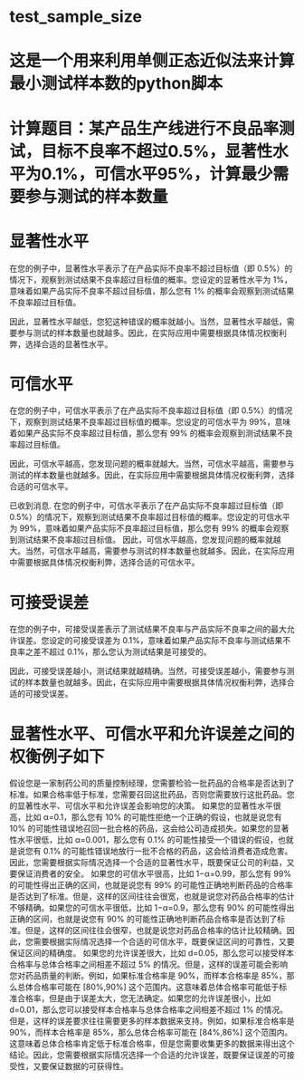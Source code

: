 # test_sample_size
# 这是一个用来利用单侧正态近似法来计算最小测试样本数的python脚本
# 计算题目：某产品生产线进行不良品率测试，目标不良率不超过0.5%，显著性水平为0.1%，可信水平95%，计算最少需要参与测试的样本数量

# 显著性水平
在您的例子中，显著性水平表示了在产品实际不良率不超过目标值（即 0.5%）的情况下，观察到测试结果不良率超过目标值的概率。您设定的显著性水平为 1%，意味着如果产品实际不良率不超过目标值，那么您有 1% 的概率会观察到测试结果不良率超过目标值。

因此，显著性水平越低，您犯这种错误的概率就越小。当然，显著性水平越低，需要参与测试的样本数量也就越多。因此，在实际应用中需要根据具体情况权衡利弊，选择合适的显著性水平。


# 可信水平
在您的例子中，可信水平表示了在产品实际不良率超过目标值（即 0.5%）的情况下，观察到测试结果不良率超过目标值的概率。您设定的可信水平为 99%，意味着如果产品实际不良率超过目标值，那么您有 99% 的概率会观察到测试结果不良率超过目标值。

因此，可信水平越高，您发现问题的概率就越大。当然，可信水平越高，需要参与测试的样本数量也就越多。因此，在实际应用中需要根据具体情况权衡利弊，选择合适的可信水平。

已收到消息. 在您的例子中，可信水平表示了在产品实际不良率超过目标值（即 0.5%）的情况下，观察到测试结果不良率超过目标值的概率。您设定的可信水平为 99%，意味着如果产品实际不良率超过目标值，那么您有 99% 的概率会观察到测试结果不良率超过目标值。 因此，可信水平越高，您发现问题的概率就越大。当然，可信水平越高，需要参与测试的样本数量也就越多。因此，在实际应用中需要根据具体情况权衡利弊，选择合适的可信水平。


# 可接受误差
在您的例子中，可接受误差表示了测试结果不良率与产品实际不良率之间的最大允许误差。您设定的可接受误差为 0.1%，意味着如果产品实际不良率与测试结果不良率之差不超过 0.1%，那么您认为测试结果是可接受的。

因此，可接受误差越小，测试结果就越精确。当然，可接受误差越小，需要参与测试的样本数量也就越多。因此，在实际应用中需要根据具体情况权衡利弊，选择合适的可接受误差。


# 显著性水平、可信水平和允许误差之间的权衡例子如下

假设您是一家制药公司的质量控制经理，您需要检验一批药品的合格率是否达到了标准。如果合格率低于标准，您需要召回这批药品，否则您需要放行这批药品。您的显著性水平、可信水平和允许误差会影响您的决策。
如果您的显著性水平很高，比如 α=0.1，那么您有 10% 的可能性拒绝一个正确的假设，也就是说您有 10% 的可能性错误地召回一批合格的药品，这会给公司造成损失。如果您的显著性水平很低，比如 α=0.001，那么您有 0.1% 的可能性接受一个错误的假设，也就是说您有 0.1% 的可能性错误地放行一批不合格的药品，这会给消费者造成危害。因此，您需要根据实际情况选择一个合适的显著性水平，既要保证公司的利益，又要保证消费者的安全。
如果您的可信水平很高，比如 1−α=0.99，那么您有 99% 的可能性得出正确的区间，也就是说您有 99% 的可能性正确地判断药品的合格率是否达到了标准。但是，这样的区间往往会很宽，也就是说您对药品合格率的估计不够精确。如果您的可信水平很低，比如 1−α=0.9，那么您有 90% 的可能性得出正确的区间，也就是说您有 90% 的可能性正确地判断药品合格率是否达到了标准。但是，这样的区间往往会很窄，也就是说您对药品合格率的估计比较精确。因此，您需要根据实际情况选择一个合适的可信水平，既要保证区间的可靠性，又要保证区间的精确度。
如果您的允许误差很大，比如 d=0.05，那么您可以接受样本合格率与总体合格率之间相差不超过 5% 的情况。但是，这样的误差可能会影响您对药品质量的判断。例如，如果标准合格率是 90%，而样本合格率是 85%，那么总体合格率可能在 [80%,90%] 这个范围内。这意味着总体合格率可能低于标准合格率，但是由于误差太大，您无法确定。如果您的允许误差很小，比如 d=0.01，那么您可以接受样本合格率与总体合格率之间相差不超过 1% 的情况。但是，这样的误差要求往往需要更多的样本数据来支持。例如，如果标准合格率是 90%，而样本合格率是 85%，那么总体合格率可能在 [84%,86%] 这个范围内。这意味着总体合格率肯定低于标准合格率，但是您需要收集更多的数据来得出这个结论。因此，您需要根据实际情况选择一个合适的允许误差，既要保证误差的可接受性，又要保证数据的可获得性。

